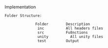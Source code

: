 Implementation


    Folder Structure:
    
                  Folder      	Description
                   inc	        All headers files
                   src	        Fu8nctions
                   unity	      All unity files
                   test        	Output

